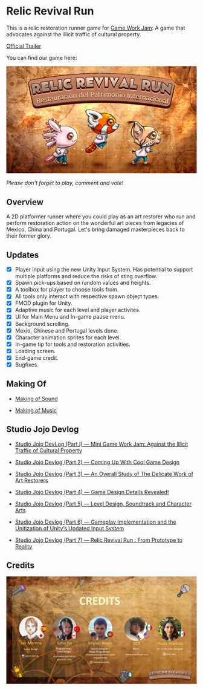 # Relic Revival Run

This is a relic restoration runner game for [Game Work Jam](https://itch.io/jam/mini-game-work-jam-2023): A game that advocates against the illicit traffic of cultural property.

[Official Trailer](https://www.youtube.com/watch?v=MbZWifvPbOs)

You can find our game here:

[![Relic Revival Run](Assets/UI/Comic/comic17.jpg)](https://paoowo.itch.io/relic-revival-run)

*Please don't forget to play, comment and vote!*

## Overview

A 2D platformer runner where you could play as an art restorer who run and perform restoration action on the wonderful art pieces from legacies of Mexico, China and Portugal. Let's bring damaged masterpieces back to their former glory.

## Updates

- [x] Player input using the new Unity Input System. Has potential to support multiple platforms and reduce the risks of sting overflow.
- [x] Spawn pick-ups based on random values and heights.
- [x] A toolbox for player to choose tools from.
- [x] All tools only interact with respective spawn object types.
- [x] FMOD plugin for Unity.
- [x] Adaptive music for each level and player activites.
- [x] UI for Main Menu and In-game pause menu.
- [x] Background scrolling.
- [x] Mexio, Chinese and Portugal levels done.
- [x] Character animation sprites for each level.
- [x] In-game tip for tools and restoration activities.
- [x] Loading screen.
- [x] End-game credit.
- [x] Bugfixes.

## Making Of

- [Making of Sound](https://www.youtube.com/watch?v=6v6Oa1RjByw)

- [Making of Music](https://www.youtube.com/watch?v=gu-DScXpfLM)

## Studio Jojo Devlog

- [Studio Jojo DevLog (Part I) — Mini Game Work Jam: Against the Illicit Traffic of Cultural Property](https://medium.com/@echoness/studio-jojo-dev-log-part-i-mini-game-work-jam-against-the-illicit-traffic-of-cultural-property-9635821233bb)

- [Studio Jojo Devlog (Part 2) — Coming Up With Cool Game Design](https://medium.com/@echoness/studio-jojo-devlog-part-2-coming-up-cool-game-design-6fda70498ea1)

- [Studio Jojo Devlog (Part 3) — An Overall Study of The Delicate Work of Art Restorers](https://medium.com/@echoness/studio-jojo-devlog-part-3-an-overall-study-of-the-delicate-work-of-art-restorers-3ef56625a53b)

- [Studio Jojo Devlog (Part 4) — Game Design Details Revealed!](https://medium.com/@echoness/studio-jojo-devlog-part-4-game-design-details-revealed-65f03787b111)

- [Studio Jojo Devlog (Part 5) — Level Design, Soundtrack and Character Arts](https://medium.com/@echoness/studio-jojo-devlog-part-5-level-design-soundtrack-and-character-arts-fe7b35ac9750)

- [Studio Jojo Devlog (Part 6) — Gameplay Implementation and the Unitization of Unity’s Updated Input System](https://medium.com/@echoness/studio-jojo-devlog-part-6-gameplay-implementation-and-the-unitization-of-unitys-updated-input-d4ee3413b6ac)
  
- [Studio Jojo Devlog (Part 7) — Relic Revival Run : From Prototype to Reality](https://medium.com/@echoness/studio-jojo-part-7-relic-revival-run-from-prototype-to-reality-67323875aba3)
  
## Credits

![Credits](Assets/UI/images/team01.png)
